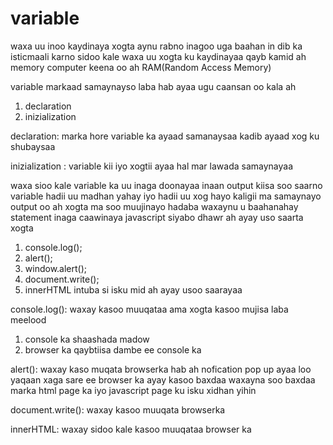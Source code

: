 # variable 

waxa uu inoo kaydinaya xogta aynu rabno 
inagoo uga baahan in dib ka isticmaali karno 
sidoo kale waxa uu xogta ku kaydinayaa qayb kamid ah 
memory computer keena oo ah RAM(Random Access Memory)

variable markaad samaynayso laba hab ayaa ugu caansan 
oo kala ah 
1. declaration 
2. inizialization 

declaration:
marka hore variable ka ayaad samanaysaa 
kadib ayaad xog ku shubaysaa

inizialization :
variable kii iyo xogtii ayaa hal mar lawada samaynayaa 


waxa sioo kale variable ka uu inaga doonayaa inaan 
output kiisa soo saarno 
variable hadii uu madhan yahay iyo hadii uu xog hayo 
kaligii ma samaynayo output 
oo ah xogta ma soo muujinayo 
hadaba waxaynu u baahanahay 
statement inaga caawinaya 
javascript siyabo dhawr ah ayay uso saarta xogta 
1. console.log();
2. alert();
3. window.alert();
4. document.write();
5. innerHTML
intuba si isku mid ah ayay usoo saarayaa 

console.log():
waxay kasoo muuqataa ama xogta kasoo mujisa laba meelood 
1. console ka shaashada madow 
2. browser ka qaybtiisa dambe ee console ka 

alert():
waxay kaso muqata browserka hab ah nofication 
pop up ayaa loo yaqaan 
xaga sare ee browser ka ayay kasoo baxdaa 
waxayna soo baxdaa marka html page ka iyo javascript page ku isku xidhan yihin

document.write():
waxay kasoo muuqata browserka 

innerHTML:
waxay sidoo kale kasoo muuqataa browser ka 


